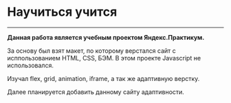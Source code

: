  # Научиться учится #
___
**Данная работа является учебным проектом Яндекс.Практикум.**

За основу был взят макет, по которому верстался сайт с исппользованием HTML, CSS, БЭМ. В этом проекте Javascript не использовался.

Изучал flex, grid, animation, iframe, а так же адаптивную верстку.

Далее планируется добавить данному сайту адаптивности.



















